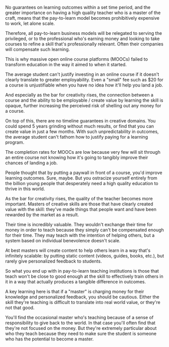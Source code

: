 No guarantees on learning outcomes within a set time period, and the greater importance on having a high quality teacher who is a master of the craft, means that the pay-to-learn model becomes prohibitively expensive to work, let alone scale.

Therefore, all pay-to-learn business models will be relegated to serving the privileged, or to the professional who's earning money and looking to take courses to refine a skill that's professionally relevant. Often their companies will compensate such learning.

This is why massive open online course platforms (MOOCs) failed to transform education in the way it aimed to when it started.

The average student can't justify investing in an online course if it doesn't clearly translate to greater employability. Even a "small" fee such as $20 for a course is unjustifiable when you have no idea how it'll help you land a job.

And especially as the bar for creativity rises, the connection between a course and the ability to be employable / create value by learning the skill is opaque, further increasing the perceived risk of shelling out any money for a course.

On top of this, there are no timeline guarantees in creative domains. You could spend 5 years grinding without much results, or find that you can create value in just a few months. With such unpredictability in outcomes, the average student can't fathom how to justify paying for a learning program.

The completion rates for MOOCs are low because very few will sit through an entire course not knowing how it's going to tangibly improve their chances of landing a job.

People thought that by putting a paywall in front of a course, you'd improve learning outcomes. Sure, maybe. But you ostracize yourself entirely from the billion young people that desperately need a high quality education to thrive in this world.

As the bar for creativity rises, the quality of the teacher becomes more important. Masters of creative skills are those that have clearly created value with the skill: they've made things that people want and have been rewarded by the market as a result.

Their time is incredibly valuable. They wouldn't exchange their time for money in order to teach because they simply can't be compensated enough for their time. They may teach with the intention of helping others, but a system based on individual benevolence doesn't scale. 

At best masters will create content to help others learn in a way that's infinitely scalable: by putting static content (videos, guides, books, etc.), but rarely give personalized feedback to students.

So what you end up with in pay-to-learn teaching institutions is those that teach won't be close to good enough at the skill to effectively train others in it in a way that actually produces a tangible difference in outcomes.

A key learning here is that if a "master" is charging money for their knowledge and personalized feedback, you should be cautious. Either the skill they're teaching is difficult to translate into real world value, or they're not that good.

You'll find the occasional master who's teaching because of a sense of responsibility to give back to the world. In that case you'll often find that they're not focused on the money. But they're extremely particular about who they teach because they need to make sure the student is someone who has the potential to become a master.






